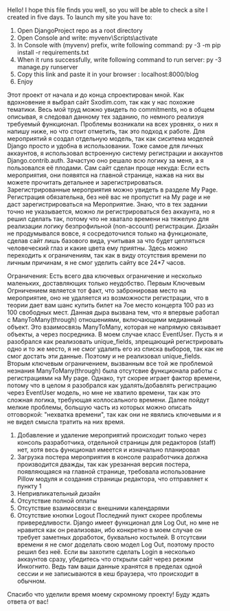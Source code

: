 Hello! I hope this file finds you well, so you will be able to check a site I created in five days. 
To launch my site you have to:
1. Open DjangoProject repo as a root directory
2. Open Console and write: myvenv\Scripts\activate
3. In Console with (myvenv) prefix, write following command: py -3 -m pip install -r requirements.txt
4. When it runs successfully, write following command to run server: py -3 manage.py runserver
5. Copy this link and paste it in your browser : localhost:8000/blog
6. Enjoy

Этот проект от начала и до конца спроектирован мной. Как вдохновение я выбрал сайт Sxodim.com, так как у нас похожие тематики. Весь мой труд можно увидеть по commitments, но в общем описывая, я следовал данному тех заданию, по немного реализуя требуемый функционал. Проблемы возникали на всех уровнях, о них я напишу ниже, но что стоит отметить, так это подход к работе. Для мероприятий я создал отдельную модель, так как сиситема моделей Django просто и удобна в использовании. Тоже самое для личных аккаунтов, я использовал встроенную систему регистрации и аккаунтов Django.contrib.auth. Зачастую оно решало всю логику за меня, а я пользовался её плодами. Сам сайт сделан проще некуда:
Если есть мероприятия, они появятся на главной странице, нажав на них вы можете прочитать детальнее и зарегистрироваться. Зарегистрированные мероприятия можно увидеть в разделе My Page. Регистрация обязательна, без неё вас не пропустит на My page и не даст зарегистрироваться на Мероприятие. Знаю, что в тех задании точно не указывается, можно ли регистрироваться без аккаунта, но я решил сделать так, потому что не хватало времени на тяжелую для реализации логику безпрофильной (non-account) регистрации. Дизайн не продумывался вовсе, я сосредоточился только на функционале, сделав сайт лишь базового вида, учитывая за что будет цепляться человеческий глаз и какие цвета ему приятны. Здесь можно переходить к ограничениям, так как в виду отсутствия времени по личным причинам, я не смог уделить сайту все 24*7 часов.

Ограничения:
Есть всего два ключевых ограничение и несколько маленьких, доставляющих только неудобство. Первым Ключевым Огрничением является тот факт, что забронировав место на мероприятие, оно не удаляется из возможности регистрации, что в теории дает вам шанс купить билет на 7ое место концерта 100 раз из 100 свободных мест. Данная дыра вызвана тем, что я впервые работал с ManyToMany(through) отношениями, включающими медианный объект. Это взаимосвязь ManyToMany, которая не напрямую связывает объекты, а через посредника. В моем случае класс EventUser. Пусть я и разобрался как реализовать unique_fields, зпрещающий регистрировать одно и то же место, я не смог удалить его из списка выборов, так как не смог достать эти данные. Поэтому и не реализовал unique_fields. Вторым ключевым ограничением, вызванным все той же проблемой незнания ManyToMany(through) была отсутсвие функционала работы с регистрациями на My page. Однако, тут скорее играет фактор времени, потому что в целом я разобрался как удалять/добавлять регистрацию через EventUser модель, но мне не хватило времени, так как это сложная логика, требующая коллосального времени. Далее пойдут мелкие проблемы, большую часть из которых можно описать отговоркой: "нехватка времени", так как они не явялись ключевыми и я не видел смысла тратить на них время.
1. Добавление и удаление мероприятий происходит только через консоль разработчика, отдельной страницы для редакторов (staff) нет, хотя весь функционал имеется и изначально планировал
2. Загрузка постера мероприятия в консоле разработчика должна производится дважды, так как урезанная версия постера, появляющаяся на главной странице, требовала использование Pillow модуля и создания страницы редактора, что отправляет к пункту 1
3. Непривликательный дизайн
4. Отсутствие полной оплаты
5. Отсутствие взаимосвязи с внешними календарями
6. Отсутствие кнопки Logout
Последний пункт скорее проблемы привередливости. Django имеет функционал для Log Out, но мне не нравится как он реализован, ибо конкретно в моем случае он требует заметных доработок, буквально костылей. В отсутсвии времени я не смог доделать свою модел Log Out, поэтому просто решил без неё. Если вы захотите сделать Login в несколько аккаунтов сразу, убедитесь что открыли сайт через режим Инкогнито. Ведь там ваши данные хранятся в пределах одной сессии и не записываются в кеш браузера, что происходит в обычном. 

Спасибо что уделили время моему скромному проекту! Буду ждать ответа от вас!
